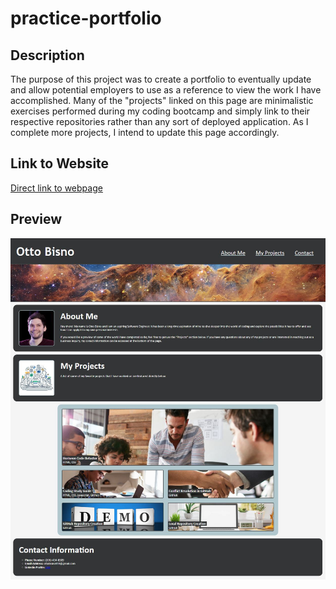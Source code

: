 # practice-portfolio

## Description

The purpose of this project was to create a portfolio to eventually update and allow potential employers to use as a reference to view the work I have accomplished. Many of the "projects" linked on this page are minimalistic exercises performed during my coding bootcamp and simply link to their respective repositories rather than any sort of deployed application. As I complete more projects, I intend to update this page accordingly.

## Link to Website

[Direct link to webpage](https://ottobisno.github.io/practice-portfolio/)

## Preview

![A preview of my portfolio website](https://github.com/ottobisno/practice-portfolio/blob/main/assets/images/site-preview.JPG?raw=true)